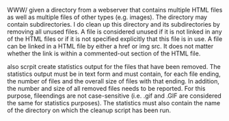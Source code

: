 WWW/ given a directory from a webserver that contains multiple HTML files as well as multiple files of other types (e.g. images). The directory may contain subdirectories. I do clean up this directory and its subdirectories by removing all unused files. A file is considered unused if it is not linked in any of the HTML files or if it is not specified explicitly that this file is in use. A file can be linked in a HTML file by either a href or img src. It does not matter whether the link is within a commented-out section of the HTML file.

also scrpit create statistics output for the files that have been removed. The statistics output must be in text form and must contain,  for each file ending, the number of files and the overall size of files with that ending.  In addition, the number and size of all removed files needs to be reported.  For this purpose, fileendings are not case-sensitive (i.e. .gif and .GIF are considered the same for statistics purposes). The statistics must also contain the name of the directory on which the cleanup script has been run.
